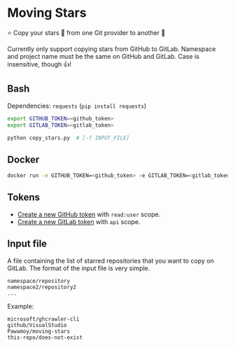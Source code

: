 # Moving Stars

:star: Copy your stars :star2: from one Git provider to another :stars:

Currently only support copying stars from GitHub to GitLab. Namespace and project name must be the same on GitHub and GitLab. Case is insensitive, though :+1:!

## Bash
Dependencies: `requests` (`pip install requests`)

```bash
export GITHUB_TOKEN=<github_token>
export GITLAB_TOKEN=<gitlab_token>

python copy_stars.py  # [-f INPUT_FILE]
```

## Docker
```bash
docker run -e GITHUB_TOKEN=<github_token> -e GITLAB_TOKEN=<gitlab_token> --rm pawamoy/moving-stars
```

## Tokens
- [Create a new GitHub token](https://github.com/settings/tokens/new) with `read:user` scope.
- [Create a new GitLab token](https://gitlab.com/profile/personal_access_tokens) with `api` scope.

## Input file
A file containing the list of starred repositories that you want to copy on GitLab.
The format of the input file is very simple.

```
namespace/repository
namespace2/repository2
...
```

Example:
```
microsoft/ghcrawler-cli
github/VisualStudio
Pawamoy/moving-stars
this-repo/does-not-exist
```
